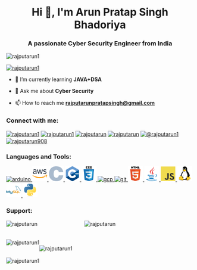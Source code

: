 <h1 align="center">Hi 👋, I'm Arun Pratap Singh Bhadoriya</h1>
<h3 align="center">A passionate Cyber Security Engineer from India</h3>

<p align="left"> <img src="https://komarev.com/ghpvc/?username=rajputarun1&label=Profile%20views&color=0e75b6&style=flat" alt="rajputarun1" /> </p>

<p align="left"> <a href="https://github.com/ryo-ma/github-profile-trophy"><img src="[![trophy](https://github-profile-trophy.vercel.app/?username=rajputarun1&theme=onedark)](https://github.com/ryo-ma/github-profile-trophy)" alt="rajputarun1" /></a> </p>

- 🌱 I’m currently learning **JAVA+DSA**

- 💬 Ask me about **Cyber Security**

- 📫 How to reach me **rajputarunpratapsingh@gmail.com**

<h3 align="left">Connect with me:</h3>
<p align="left">
<a href="https://linkedin.com/in/rajputarun1" target="blank"><img align="center" src="https://raw.githubusercontent.com/rahuldkjain/github-profile-readme-generator/master/src/images/icons/Social/linked-in-alt.svg" alt="rajputarun1" height="30" width="40" /></a>
<a href="https://stackoverflow.com/users/rajputarun1" target="blank"><img align="center" src="https://raw.githubusercontent.com/rahuldkjain/github-profile-readme-generator/master/src/images/icons/Social/stack-overflow.svg" alt="rajputarun1" height="30" width="40" /></a>
<a href="https://www.hackerrank.com/rajputarun" target="blank"><img align="center" src="https://raw.githubusercontent.com/rahuldkjain/github-profile-readme-generator/master/src/images/icons/Social/hackerrank.svg" alt="rajputarun" height="30" width="40" /></a>
<a href="https://www.leetcode.com/rajputarun" target="blank"><img align="center" src="https://raw.githubusercontent.com/rahuldkjain/github-profile-readme-generator/master/src/images/icons/Social/leet-code.svg" alt="rajputarun" height="30" width="40" /></a>
<a href="https://www.hackerearth.com/@rajputarun1" target="blank"><img align="center" src="https://raw.githubusercontent.com/rahuldkjain/github-profile-readme-generator/master/src/images/icons/Social/hackerearth.svg" alt="@rajputarun1" height="30" width="40" /></a>
<a href="https://auth.geeksforgeeks.org/user/rajputarun908" target="blank"><img align="center" src="https://raw.githubusercontent.com/rahuldkjain/github-profile-readme-generator/master/src/images/icons/Social/geeks-for-geeks.svg" alt="rajputarun908" height="30" width="40" /></a>
</p>

<h3 align="left">Languages and Tools:</h3>
<p align="left"> <a href="https://www.arduino.cc/" target="_blank" rel="noreferrer"> <img src="https://cdn.worldvectorlogo.com/logos/arduino-1.svg" alt="arduino" width="40" height="40"/> </a> <a href="https://aws.amazon.com" target="_blank" rel="noreferrer"> <img src="https://raw.githubusercontent.com/devicons/devicon/master/icons/amazonwebservices/amazonwebservices-original-wordmark.svg" alt="aws" width="40" height="40"/> </a> <a href="https://www.cprogramming.com/" target="_blank" rel="noreferrer"> <img src="https://raw.githubusercontent.com/devicons/devicon/master/icons/c/c-original.svg" alt="c" width="40" height="40"/> </a> <a href="https://www.w3schools.com/cpp/" target="_blank" rel="noreferrer"> <img src="https://raw.githubusercontent.com/devicons/devicon/master/icons/cplusplus/cplusplus-original.svg" alt="cplusplus" width="40" height="40"/> </a> <a href="https://www.w3schools.com/css/" target="_blank" rel="noreferrer"> <img src="https://raw.githubusercontent.com/devicons/devicon/master/icons/css3/css3-original-wordmark.svg" alt="css3" width="40" height="40"/> </a> <a href="https://cloud.google.com" target="_blank" rel="noreferrer"> <img src="https://www.vectorlogo.zone/logos/google_cloud/google_cloud-icon.svg" alt="gcp" width="40" height="40"/> </a> <a href="https://git-scm.com/" target="_blank" rel="noreferrer"> <img src="https://www.vectorlogo.zone/logos/git-scm/git-scm-icon.svg" alt="git" width="40" height="40"/> </a> <a href="https://www.w3.org/html/" target="_blank" rel="noreferrer"> <img src="https://raw.githubusercontent.com/devicons/devicon/master/icons/html5/html5-original-wordmark.svg" alt="html5" width="40" height="40"/> </a> <a href="https://www.java.com" target="_blank" rel="noreferrer"> <img src="https://raw.githubusercontent.com/devicons/devicon/master/icons/java/java-original.svg" alt="java" width="40" height="40"/> </a> <a href="https://developer.mozilla.org/en-US/docs/Web/JavaScript" target="_blank" rel="noreferrer"> <img src="https://raw.githubusercontent.com/devicons/devicon/master/icons/javascript/javascript-original.svg" alt="javascript" width="40" height="40"/> </a> <a href="https://www.linux.org/" target="_blank" rel="noreferrer"> <img src="https://raw.githubusercontent.com/devicons/devicon/master/icons/linux/linux-original.svg" alt="linux" width="40" height="40"/> </a> <a href="https://www.mysql.com/" target="_blank" rel="noreferrer"> <img src="https://raw.githubusercontent.com/devicons/devicon/master/icons/mysql/mysql-original-wordmark.svg" alt="mysql" width="40" height="40"/> </a> <a href="https://www.python.org" target="_blank" rel="noreferrer"> <img src="https://raw.githubusercontent.com/devicons/devicon/master/icons/python/python-original.svg" alt="python" width="40" height="40"/> </a> </p>

<h3 align="left">Support:</h3>
<p><a href="https://www.buymeacoffee.com/rajputarun"> <img align="left" src="https://cdn.buymeacoffee.com/buttons/v2/default-yellow.png" height="50" width="210" alt="rajputarun" /></a><a href="https://ko-fi.com/rajputarun"> <img align="left" src="https://cdn.ko-fi.com/cdn/kofi3.png?v=3" height="50" width="210" alt="rajputarun" /></a></p><br><br>

<p><img align="left" src="https://github-readme-stats.vercel.app/api/top-langs?username=rajputarun1&show_icons=true&locale=en&layout=compact" alt="rajputarun1" /></p>

<p>&nbsp;<img align="center" src="https://github-readme-stats.vercel.app/api?username=rajputarun1&show_icons=true&locale=en" alt="rajputarun1" /></p>

<p><img align="center" src="https://github-readme-streak-stats.herokuapp.com/?user=rajputarun1&" alt="rajputarun1" /></p>
